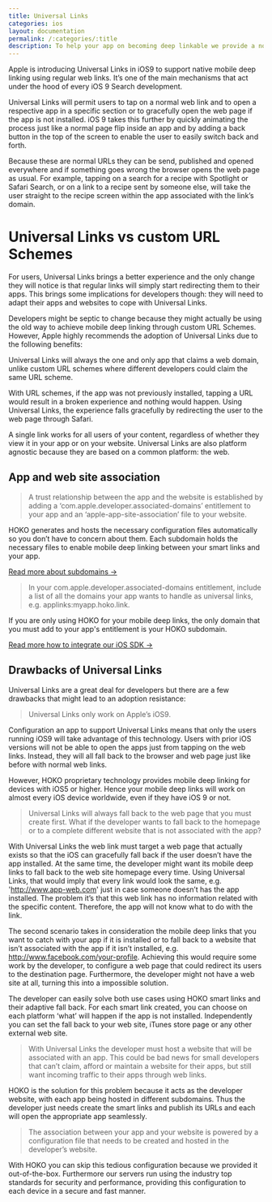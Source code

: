 ```yaml
---
title: Universal Links
categories: ios
layout: documentation
permalink: /:categories/:title
description: To help your app on becoming deep linkable we provide a non-mandatory utility class to handle navigation on HOKO’s deep link target block.
---
```


Apple is introducing Universal Links in iOS9 to support native mobile deep linking using regular web links. It’s one of the main mechanisms that act under the hood of every iOS 9 Search development.

Universal Links will permit users to tap on a normal web link and to open a respective app in a specific section or to gracefully open the web page if the app is not installed. iOS 9 takes this further by quickly animating the process just like a normal page flip inside an app and by adding a back button in the top of the screen to enable the user to easily switch back and forth.

Because these are normal URLs they can be send, published and opened everywhere and if something goes wrong the browser opens the web page as usual. For example, tapping on a search for a recipe with Spotlight or Safari Search, or on a link to a recipe sent by someone else, will take the user straight to the recipe screen within the app associated with the link’s domain.

# Universal Links vs custom URL Schemes

For users, Universal Links brings a better experience and the only change they will notice is that regular links will simply start redirecting them to their apps. This brings some implications for developers though: they will need to adapt their apps and websites to cope with Universal Links.

Developers might be septic to change because they might actually be using the old way to achieve mobile deep linking through custom URL Schemes. However, Apple highly recommends the adoption of Universal Links due to the following benefits:

Universal Links will always the one and only app that claims a web domain, unlike custom URL schemes where different developers could claim the same URL scheme.

With URL schemes, if the app was not previously installed, tapping a URL would result in a broken experience and nothing would happen. Using Universal Links, the experience falls gracefully by redirecting the user to the web page through Safari.

A single link works for all users of your content, regardless of whether they view it in your app or on your website. Universal Links are also platform agnostic because they are based on a common platform: the web.

## App and web site association

> A trust relationship between the app and the website is established by adding a ‘com.apple.developer.associated-domains’ entitlement to your app and an ‘apple-app-site-association’ file to your website.

HOKO generates and hosts the necessary configuration files automatically so you don’t have to concern about them. Each subdomain holds the necessary files to enable mobile deep linking between your smart links and your app.

<a href="http://support.hokolinks.com/why-do-i-need-a-subdomain/" class="btn-next">Read more about subdomains &#8594;</a>

> In your com.apple.developer.associated-domains entitlement, include a list of all the domains your app wants to handle as universal links, e.g. applinks:myapp.hoko.link.

If you are only using HOKO for your mobile deep links, the only domain that you must add to your app's entitlement is your HOKO subdomain.

<a href="http://support.hokolinks.com/quickstart/ios/#add-a-url-scheme-to-your-app" class="btn-next">Read more how to integrate our iOS SDK &#8594;</a>

## Drawbacks of Universal Links

Universal Links are a great deal for developers but there are a few drawbacks that might lead to an adoption resistance:

> Universal Links only work on Apple’s iOS9.

Configuration an app to support Universal Links means that only the users running iOS9 will take advantage of this technology. Users with prior iOS versions will not be able to open the apps just from tapping on the web links. Instead, they will all fall back to the browser and web page just like before with normal web links.

However, HOKO proprietary technology provides mobile deep linking for devices with iOS5 or higher. Hence your mobile deep links will work on almost every iOS device worldwide, even if they have iOS 9 or not.

> Universal Links will always fall back to the web page that you must create first. What if the developer wants to fall back to the homepage or to a complete different website that is not associated with the app?

With Universal Links the web link must target a web page that actually exists so that the iOS can gracefully fall back if the user doesn’t have the app installed. At the same time, the developer might want its mobile deep links to fall back to the web site homepage every time. Using Universal Links, that would imply that every link would look the same, e.g. 'http://www.app-web.com' just in case someone doesn’t has the app installed. The problem it’s that this web link has no information related with the specific content. Therefore, the app will not know what to do with the link.

The second scenario takes in consideration the mobile deep links that you want to catch with your app if it is installed or to fall back to a website that isn’t associated with the app if it isn’t installed, e.g. http://www.facebook.com/your-profile. Achieving this would require some work by the developer, to configure a web page that could redirect its users to the destination page. Furthermore, the developer might not have a web site at all, turning this into a impossible solution.

The developer can easily solve both use cases using HOKO smart links and their adaptive fall back. For each smart link created, you can choose on each platform ‘what’ will happen if the app is not installed. Independently you can set the fall back to your web site, iTunes store page or any other external web site.

> With Universal Links the developer must host a website that will be associated with an app. This could be bad news for small developers that can’t claim, afford or maintain a website for their apps, but still want incoming traffic to their apps through web links.

HOKO is the solution for this problem because it acts as the developer website, with each app being hosted in different subdomains. Thus the developer just needs create the smart links and publish its URLs and each will open the appropriate app seamlessly.

> The association between your app and your website is powered by a configuration file that needs to be created and hosted in the developer’s website.

With HOKO you can skip this tedious configuration because we provided it out-of-the-box. Furthermore our servers run using the industry top standards for security and performance, providing this configuration to each device in a secure and fast manner.
